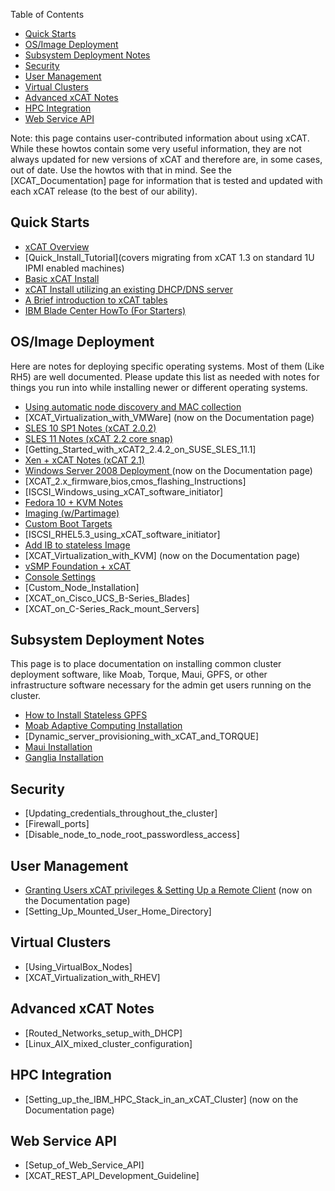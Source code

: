 <!-- START doctoc generated TOC please keep comment here to allow auto update -->
<!-- DON'T EDIT THIS SECTION, INSTEAD RE-RUN doctoc TO UPDATE -->
Table of Contents

- [Quick Starts](#quick-starts)
- [OS/Image Deployment](#osimage-deployment)
- [Subsystem Deployment Notes](#subsystem-deployment-notes)
- [Security](#security)
- [User Management](#user-management)
- [Virtual Clusters](#virtual-clusters)
- [Advanced xCAT Notes](#advanced-xcat-notes)
- [HPC Integration](#hpc-integration)
- [Web Service API](#web-service-api)

<!-- END doctoc generated TOC please keep comment here to allow auto update -->

Note: this page contains user-contributed information about using xCAT. While these howtos contain some very useful information, they are not always updated for new versions of xCAT and therefore are, in some cases, out of date. Use the howtos with that in mind. See the [XCAT_Documentation] page for information that is tested and updated with each xCAT release (to the best of our ability).


## Quick Starts

  * [xCAT Overview](https://sourceforge.net/p/xcat/wiki/HowTos/attachment/xCATOverview.pdf)
  * [Quick_Install_Tutorial](covers migrating from xCAT 1.3 on standard 1U IPMI enabled machines) 
  * [Basic xCAT Install](Basic_Install) 
  * [xCAT Install utilizing an existing DHCP/DNS server](Basic_install_DHCP) 
  * [A Brief introduction to xCAT tables ](Intro_to_xCAT_Tables) 
  * [IBM Blade Center HowTo (For Starters) ](IBM_Blade_Center_HowTo) 

## OS/Image Deployment

Here are notes for deploying specific operating systems. Most of them (Like RH5) are well documented. Please update this list as needed with notes for things you run into while installing newer or different operating systems. 

  * [Using automatic node discovery and MAC collection](Node_Discovery) 
  * [XCAT_Virtualization_with_VMWare] (now on the Documentation page) 
  * [SLES 10 SP1 Notes (xCAT 2.0.2) ](SLES10.1) 
  * [SLES 11 Notes (xCAT 2.2 core snap)](SLES11.0) 
  * [Getting_Started_with_xCAT2_2.4.2_on_SUSE_SLES_11.1] 
  * [Xen + xCAT Notes (xCAT 2.1)](XCAT_Xen) 
  * [Windows Server 2008 Deployment ](XCAT_Windows) (now on the Documentation page) 
  * [XCAT_2.x_firmware,bios,cmos_flashing_Instructions] 
  * [ISCSI_Windows_using_xCAT_software_initiator] 
  * [Fedora 10 + KVM Notes](Fedora10kvm) 
  * [Imaging (w/Partimage)](Partimage) 
  * [Custom Boot Targets ](BootTarget) 
  * [ISCSI_RHEL5.3_using_xCAT_software_initiator] 
  * [Add IB to stateless Image ](IB-stateless) 
  * [XCAT_Virtualization_with_KVM] (now on the Documentation page) 
  * [vSMP Foundation + xCAT ](XCAT_vSMP_Foundation) 
  * [Console Settings](Console) 
  * [Custom_Node_Installation] 
  * [XCAT_on_Cisco_UCS_B-Series_Blades]
  * [XCAT_on_C-Series_Rack_mount_Servers]

## Subsystem Deployment Notes

This page is to place documentation on installing common cluster deployment software, like Moab, Torque, Maui, GPFS, or other infrastructure software necessary for the admin get users running on the cluster. 

  * [How to Install Stateless GPFS](Stateless_GPFS) 
  * [Moab Adaptive Computing Installation](Moab_Adaptive_Computing) 
  * [Dynamic_server_provisioning_with_xCAT_and_TORQUE] 
  * [Maui Installation](Maui) 
  * [Ganglia Installation ](Ganglia) 

## Security

  * [Updating_credentials_throughout_the_cluster] 
  * [Firewall_ports] 
  * [Disable_node_to_node_root_passwordless_access] 

## User Management

  * [Granting Users xCAT privileges &amp; Setting Up a Remote Client](Granting_Users_xCAT_privileges) (now on the Documentation page) 
  * [Setting_Up_Mounted_User_Home_Directory] 

## Virtual Clusters

  * [Using_VirtualBox_Nodes] 
  * [XCAT_Virtualization_with_RHEV] 

## Advanced xCAT Notes

  * [Routed_Networks_setup_with_DHCP] 
  * [Linux_AIX_mixed_cluster_configuration] 

## HPC Integration

  * [Setting_up_the_IBM_HPC_Stack_in_an_xCAT_Cluster] (now on the Documentation page) 

## Web Service API

  * [Setup_of_Web_Service_API] 
  * [XCAT_REST_API_Development_Guideline] 
